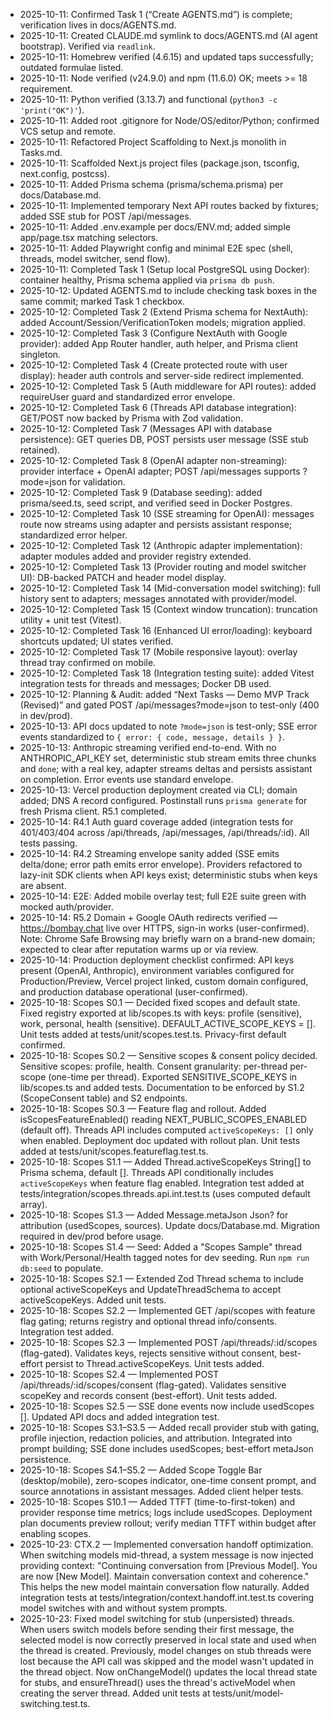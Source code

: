 - 2025-10-11: Confirmed Task 1 (“Create AGENTS.md”) is complete; verification lives in docs/AGENTS.md.
- 2025-10-11: Created CLAUDE.md symlink to docs/AGENTS.md (AI agent bootstrap). Verified via `readlink`.
- 2025-10-11: Homebrew verified (4.6.15) and updated taps successfully; outdated formulae listed.
- 2025-10-11: Node verified (v24.9.0) and npm (11.6.0) OK; meets >= 18 requirement.
- 2025-10-11: Python verified (3.13.7) and functional (`python3 -c 'print("OK")'`).
- 2025-10-11: Added root .gitignore for Node/OS/editor/Python; confirmed VCS setup and remote.
- 2025-10-11: Refactored Project Scaffolding to Next.js monolith in Tasks.md.
- 2025-10-11: Scaffolded Next.js project files (package.json, tsconfig, next.config, postcss).
- 2025-10-11: Added Prisma schema (prisma/schema.prisma) per docs/Database.md.
- 2025-10-11: Implemented temporary Next API routes backed by fixtures; added SSE stub for POST /api/messages.
- 2025-10-11: Added .env.example per docs/ENV.md; added simple app/page.tsx matching selectors.
- 2025-10-11: Added Playwright config and minimal E2E spec (shell, threads, model switcher, send flow).
- 2025-10-11: Completed Task 1 (Setup local PostgreSQL using Docker): container healthy, Prisma schema applied via `prisma db push`.
- 2025-10-12: Updated AGENTS.md to include checking task boxes in the same commit; marked Task 1 checkbox.
- 2025-10-12: Completed Task 2 (Extend Prisma schema for NextAuth): added Account/Session/VerificationToken models; migration applied.
- 2025-10-12: Completed Task 3 (Configure NextAuth with Google provider): added App Router handler, auth helper, and Prisma client singleton.
- 2025-10-12: Completed Task 4 (Create protected route with user display): header auth controls and server-side redirect implemented.
- 2025-10-12: Completed Task 5 (Auth middleware for API routes): added requireUser guard and standardized error envelope.
- 2025-10-12: Completed Task 6 (Threads API database integration): GET/POST now backed by Prisma with Zod validation.
- 2025-10-12: Completed Task 7 (Messages API with database persistence): GET queries DB, POST persists user message (SSE stub retained).
- 2025-10-12: Completed Task 8 (OpenAI adapter non-streaming): provider interface + OpenAI adapter; POST /api/messages supports ?mode=json for validation.
- 2025-10-12: Completed Task 9 (Database seeding): added prisma/seed.ts, seed script, and verified seed in Docker Postgres.
- 2025-10-12: Completed Task 10 (SSE streaming for OpenAI): messages route now streams using adapter and persists assistant response; standardized error helper.
- 2025-10-12: Completed Task 12 (Anthropic adapter implementation): adapter modules added and provider registry extended.
- 2025-10-12: Completed Task 13 (Provider routing and model switcher UI): DB-backed PATCH and header model display.
- 2025-10-12: Completed Task 14 (Mid-conversation model switching): full history sent to adapters; messages annotated with provider/model.
- 2025-10-12: Completed Task 15 (Context window truncation): truncation utility + unit test (Vitest).
- 2025-10-12: Completed Task 16 (Enhanced UI error/loading): keyboard shortcuts updated; UI states verified.
- 2025-10-12: Completed Task 17 (Mobile responsive layout): overlay thread tray confirmed on mobile.
- 2025-10-12: Completed Task 18 (Integration testing suite): added Vitest integration tests for threads and messages; Docker DB used.
- 2025-10-12: Planning & Audit: added “Next Tasks — Demo MVP Track (Revised)” and gated POST /api/messages?mode=json to test-only (400 in dev/prod).
- 2025-10-13: API docs updated to note `?mode=json` is test-only; SSE error events standardized to `{ error: { code, message, details } }`.
- 2025-10-13: Anthropic streaming verified end-to-end. With no ANTHROPIC_API_KEY set, deterministic stub stream emits three chunks and `done`; with a real key, adapter streams deltas and persists assistant on completion. Error events use standard envelope.
- 2025-10-13: Vercel production deployment created via CLI; domain added; DNS A record configured. Postinstall runs `prisma generate` for fresh Prisma client. R5.1 completed.
- 2025-10-14: R4.1 Auth guard coverage added (integration tests for 401/403/404 across /api/threads, /api/messages, /api/threads/:id). All tests passing.
- 2025-10-14: R4.2 Streaming envelope sanity added (SSE emits delta/done; error path emits error envelope). Providers refactored to lazy-init SDK clients when API keys exist; deterministic stubs when keys are absent.
- 2025-10-14: E2E: Added mobile overlay test; full E2E suite green with mocked auth/provider.
- 2025-10-14: R5.2 Domain + Google OAuth redirects verified — https://bombay.chat live over HTTPS, sign-in works (user-confirmed). Note: Chrome Safe Browsing may briefly warn on a brand-new domain; expected to clear after reputation warms up or via review.
- 2025-10-14: Production deployment checklist confirmed: API keys present (OpenAI, Anthropic), environment variables configured for Production/Preview, Vercel project linked, custom domain configured, and production database operational (user-confirmed).
- 2025-10-18: Scopes S0.1 — Decided fixed scopes and default state. Fixed registry exported at lib/scopes.ts with keys: profile (sensitive), work, personal, health (sensitive). DEFAULT_ACTIVE_SCOPE_KEYS = []. Unit tests added at tests/unit/scopes.test.ts. Privacy-first default confirmed.
- 2025-10-18: Scopes S0.2 — Sensitive scopes & consent policy decided. Sensitive scopes: profile, health. Consent granularity: per-thread per-scope (one-time per thread). Exported SENSITIVE_SCOPE_KEYS in lib/scopes.ts and added tests. Documentation to be enforced by S1.2 (ScopeConsent table) and S2 endpoints.
- 2025-10-18: Scopes S0.3 — Feature flag and rollout. Added isScopesFeatureEnabled() reading NEXT_PUBLIC_SCOPES_ENABLED (default off). Threads API includes computed `activeScopeKeys: []` only when enabled. Deployment doc updated with rollout plan. Unit tests added at tests/unit/scopes.featureflag.test.ts.
- 2025-10-18: Scopes S1.1 — Added Thread.activeScopeKeys String[] to Prisma schema, default []. Threads API conditionally includes `activeScopeKeys` when feature flag enabled. Integration test added at tests/integration/scopes.threads.api.int.test.ts (uses computed default array).
- 2025-10-18: Scopes S1.3 — Added Message.metaJson Json? for attribution (usedScopes, sources). Update docs/Database.md. Migration required in dev/prod before usage.
- 2025-10-18: Scopes S1.4 — Seed: Added a "Scopes Sample" thread with Work/Personal/Health tagged notes for dev seeding. Run `npm run db:seed` to populate.
- 2025-10-18: Scopes S2.1 — Extended Zod Thread schema to include optional activeScopeKeys and UpdateThreadSchema to accept activeScopeKeys. Added unit tests.
- 2025-10-18: Scopes S2.2 — Implemented GET /api/scopes with feature flag gating; returns registry and optional thread info/consents. Integration test added.
- 2025-10-18: Scopes S2.3 — Implemented POST /api/threads/:id/scopes (flag-gated). Validates keys, rejects sensitive without consent, best-effort persist to Thread.activeScopeKeys. Unit tests added.
- 2025-10-18: Scopes S2.4 — Implemented POST /api/threads/:id/scopes/consent (flag-gated). Validates sensitive scopeKey and records consent (best-effort). Unit tests added.
- 2025-10-18: Scopes S2.5 — SSE done events now include usedScopes []. Updated API docs and added integration test.
- 2025-10-18: Scopes S3.1–S3.5 — Added recall provider stub with gating, profile injection, redaction policies, and attribution. Integrated into prompt building; SSE done includes usedScopes; best-effort metaJson persistence.
- 2025-10-18: Scopes S4.1–S5.2 — Added Scope Toggle Bar (desktop/mobile), zero-scopes indicator, one-time consent prompt, and source annotations in assistant messages. Added client helper tests.
- 2025-10-18: Scopes S10.1 — Added TTFT (time-to-first-token) and provider response time metrics; logs include usedScopes. Deployment plan documents preview rollout; verify median TTFT within budget after enabling scopes.
- 2025-10-23: CTX.2 — Implemented conversation handoff optimization. When switching models mid-thread, a system message is now injected providing context: "Continuing conversation from [Previous Model]. You are now [New Model]. Maintain conversation context and coherence." This helps the new model maintain conversation flow naturally. Added integration tests at tests/integration/context.handoff.int.test.ts covering model switches with and without system prompts.
- 2025-10-23: Fixed model switching for stub (unpersisted) threads. When users switch models before sending their first message, the selected model is now correctly preserved in local state and used when the thread is created. Previously, model changes on stub threads were lost because the API call was skipped and the model wasn't updated in the thread object. Now onChangeModel() updates the local thread state for stubs, and ensureThread() uses the thread's activeModel when creating the server thread. Added unit tests at tests/unit/model-switching.test.ts.
